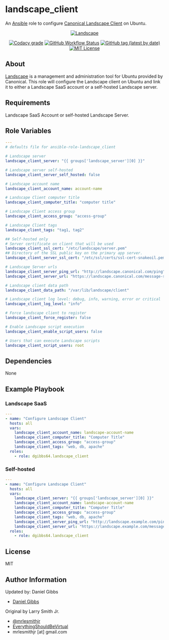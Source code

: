 # landscape_client

An [Ansible](https://www.ansible.com) role to configure [Canonical Landscape Client](https://landscape.canonical.com/) on Ubuntu.

<p align="center">
  <a href="https://ubuntu.com/landscape"><img src="https://user-images.githubusercontent.com/4478206/198877394-eb340178-bd86-4736-be24-77011ae89122.png" alt="Landscape"></a>

<br>
</p>
<p align="center">
<a href="https://app.codacy.com/gh/dgibbs64/ansible-role-landscape_client"><img src="https://img.shields.io/codacy/grade/1a892d499efd4dabb73beffa8d64ed01?logo=codacy&style=flat-square" alt="Codacy grade"></a>
<a href="https://github.com/dgibbs64/ansible-role-landscape_client/actions/workflows/molecule.yml"><img alt="GitHub Workflow Status" src="https://img.shields.io/github/actions/workflow/status/dgibbs64/ansible-role-landscape_client/molecule.yml?label=molecule&logo=ansible&style=flat-square"></a> <a href="https://galaxy.ansible.com/dgibbs64/landscape_client"><img alt="GitHub tag (latest by date)" src="https://img.shields.io/github/v/tag/dgibbs64/ansible-role-landscape_client?color=EE0000&label=release&logo=ansible&style=flat-square"></a>
<a href="https://github.com/dgibbs64/ansible-role-landscape_client/blob/main/LICENSE.md"><img src="https://img.shields.io/github/license/dgibbs64/ansible-role-landscape_client?style=flat-square" alt="MIT License"></a>
</p>

## About

<a href="https://ubuntu.com/landscape">Landscape</a> is a management and administration tool for Ubuntu provided by Canonical. This role will configure the Landscape client on Ubuntu and link it to either a Landscape SaaS account or a self-hosted Landscape server.

## Requirements

Landscape SaaS Account or self-hosted Landscape Server.

## Role Variables

```yaml
---
# defaults file for ansible-role-landscape_client

# Landscape server
landscape_client_server: "{{ groups['landscape_server'][0] }}"

# Landscape server self-hosted
landscape_client_server_self_hosted: false

# Landscape account name
landscape_client_account_name: account-name

# Landscape Client computer title
landscape_client_computer_title: "computer title"

# Landscape Client access group
landscape_client_access_group: "access-group"

# Landscape Client tags
landscape_client_tags: "tag1, tag2"

## Self-hosted only
# Server certificate on client that will be used
landscape_client_ssl_cert: "/etc/landscape/server.pem"
## Directory of the SSL public key on the primary app server.
landscape_client_server_ssl_cert: "/etc/ssl/certs/ssl-cert-snakeoil.pem"

# Landscape Server urls
landscape_client_server_ping_url: "http://landscape.canonical.com/ping"
landscape_client_server_url: "https://landscape.canonical.com/message-system"

# Landscape client data path
landscape_client_data_path: "/var/lib/landscape/client"

# Landscape client log level: debug, info, warning, error or critical
landscape_client_log_level: "info"

# Force landscape client to register
landscape_client_force_register: false

# Enable Landscape script execution
landscape_client_enable_script_users: false

# Users that can execute Landscape scripts
landscape_client_script_users: root
```

## Dependencies

None

## Example Playbook

### Landscape SaaS

```yaml
---
- name: "Configure Landscape Client"
  hosts: all
  vars:
    landscape_client_account_name: landscape-account-name
    landscape_client_computer_title: "Computer Title"
    landscape_client_access_group: "access-group"
    landscape_client_tags: "web, db, apache"
  roles:
    - role: dgibbs64.landscape_client
```

### Self-hosted

```yaml
---
- name: "Configure Landscape Client"
  hosts: all
  vars:
    landscape_client_server: "{{ groups['landscape_server'][0] }}"
    landscape_client_account_name: landscape-account-name
    landscape_client_computer_title: "Computer Title"
    landscape_client_access_group: "access-group"
    landscape_client_tags: "web, db, apache"
    landscape_client_server_ping_url: "http://landscape.example.com/ping"
    landscape_client_server_url: "https://landscape.example.com/message-system"
  roles:
    - role: dgibbs64.landscape_client
```

## License

MIT

## Author Information

Updated by: Daniel Gibbs

- [Daniel Gibbs](https://danielgibbs.co.uk)

Original by Larry Smith Jr.

- [@mrlesmithjr](https://www.twitter.com/mrlesmithjr)
- [EverythingShouldBeVirtual](http://www.everythingshouldbevirtual.com)
- mrlesmithjr [at] gmail.com
